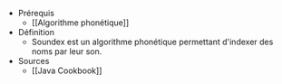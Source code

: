 - Prérequis
	-	[[Algorithme phonétique]]
- Définition
	- Soundex est un algorithme phonétique permettant d'indexer des noms par leur son.
- Sources
	-	[[Java Cookbook]]